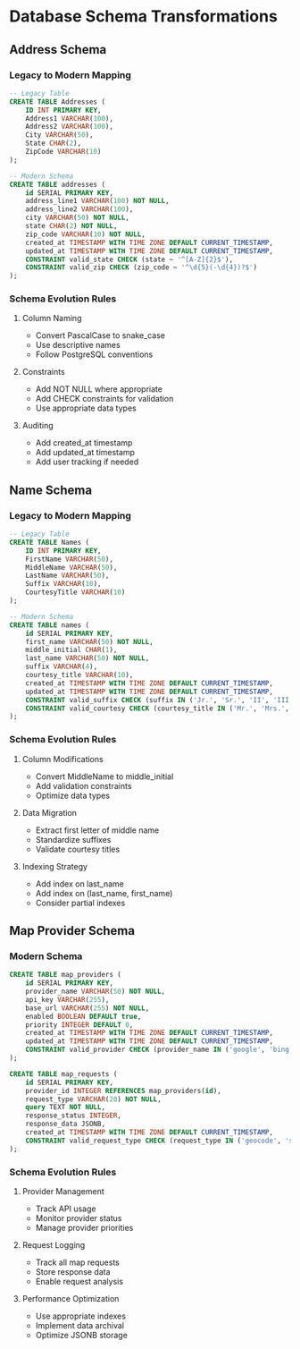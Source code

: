 # Database Schema Transformations

## Address Schema

### Legacy to Modern Mapping
```sql
-- Legacy Table
CREATE TABLE Addresses (
    ID INT PRIMARY KEY,
    Address1 VARCHAR(100),
    Address2 VARCHAR(100),
    City VARCHAR(50),
    State CHAR(2),
    ZipCode VARCHAR(10)
);

-- Modern Schema
CREATE TABLE addresses (
    id SERIAL PRIMARY KEY,
    address_line1 VARCHAR(100) NOT NULL,
    address_line2 VARCHAR(100),
    city VARCHAR(50) NOT NULL,
    state CHAR(2) NOT NULL,
    zip_code VARCHAR(10) NOT NULL,
    created_at TIMESTAMP WITH TIME ZONE DEFAULT CURRENT_TIMESTAMP,
    updated_at TIMESTAMP WITH TIME ZONE DEFAULT CURRENT_TIMESTAMP,
    CONSTRAINT valid_state CHECK (state ~ '^[A-Z]{2}$'),
    CONSTRAINT valid_zip CHECK (zip_code ~ '^\d{5}(-\d{4})?$')
);
```

### Schema Evolution Rules
1. Column Naming
   - Convert PascalCase to snake_case
   - Use descriptive names
   - Follow PostgreSQL conventions

2. Constraints
   - Add NOT NULL where appropriate
   - Add CHECK constraints for validation
   - Use appropriate data types

3. Auditing
   - Add created_at timestamp
   - Add updated_at timestamp
   - Add user tracking if needed

## Name Schema

### Legacy to Modern Mapping
```sql
-- Legacy Table
CREATE TABLE Names (
    ID INT PRIMARY KEY,
    FirstName VARCHAR(50),
    MiddleName VARCHAR(50),
    LastName VARCHAR(50),
    Suffix VARCHAR(10),
    CourtesyTitle VARCHAR(10)
);

-- Modern Schema
CREATE TABLE names (
    id SERIAL PRIMARY KEY,
    first_name VARCHAR(50) NOT NULL,
    middle_initial CHAR(1),
    last_name VARCHAR(50) NOT NULL,
    suffix VARCHAR(4),
    courtesy_title VARCHAR(10),
    created_at TIMESTAMP WITH TIME ZONE DEFAULT CURRENT_TIMESTAMP,
    updated_at TIMESTAMP WITH TIME ZONE DEFAULT CURRENT_TIMESTAMP,
    CONSTRAINT valid_suffix CHECK (suffix IN ('Jr.', 'Sr.', 'II', 'III', 'IV')),
    CONSTRAINT valid_courtesy CHECK (courtesy_title IN ('Mr.', 'Mrs.', 'Miss', 'Dr.', 'Rev.'))
);
```

### Schema Evolution Rules
1. Column Modifications
   - Convert MiddleName to middle_initial
   - Add validation constraints
   - Optimize data types

2. Data Migration
   - Extract first letter of middle name
   - Standardize suffixes
   - Validate courtesy titles

3. Indexing Strategy
   - Add index on last_name
   - Add index on (last_name, first_name)
   - Consider partial indexes

## Map Provider Schema

### Modern Schema
```sql
CREATE TABLE map_providers (
    id SERIAL PRIMARY KEY,
    provider_name VARCHAR(50) NOT NULL,
    api_key VARCHAR(255),
    base_url VARCHAR(255) NOT NULL,
    enabled BOOLEAN DEFAULT true,
    priority INTEGER DEFAULT 0,
    created_at TIMESTAMP WITH TIME ZONE DEFAULT CURRENT_TIMESTAMP,
    updated_at TIMESTAMP WITH TIME ZONE DEFAULT CURRENT_TIMESTAMP,
    CONSTRAINT valid_provider CHECK (provider_name IN ('google', 'bing', 'openstreetmap'))
);

CREATE TABLE map_requests (
    id SERIAL PRIMARY KEY,
    provider_id INTEGER REFERENCES map_providers(id),
    request_type VARCHAR(20) NOT NULL,
    query TEXT NOT NULL,
    response_status INTEGER,
    response_data JSONB,
    created_at TIMESTAMP WITH TIME ZONE DEFAULT CURRENT_TIMESTAMP,
    CONSTRAINT valid_request_type CHECK (request_type IN ('geocode', 'search', 'reverse'))
);
```

### Schema Evolution Rules
1. Provider Management
   - Track API usage
   - Monitor provider status
   - Manage provider priorities

2. Request Logging
   - Track all map requests
   - Store response data
   - Enable request analysis

3. Performance Optimization
   - Use appropriate indexes
   - Implement data archival
   - Optimize JSONB storage
